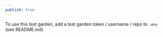 ```yaml
---
publish: true
---
```

To use this test garden, add a test garden token / username / repo to `.env` (see README.md)


